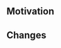 <!-- Please refer to the contribution guidelines before raising a PR: https://github.com/localstack/localstack/blob/master/docs/CONTRIBUTING.md -->

<!-- Why am I raising this PR? Add context such as related issues, PRs, or documentation. -->
## Motivation


<!-- What changes does this PR make? How does LocalStack behave differently now? -->
## Changes

<!-- Optional section: How to test these changes? -->
<!--
## Testing

-->

<!-- Optional section: What's left to do before it can be merged? -->
<!--
## TODO

What's left to do:

- [ ] ...
- [ ] ...
-->
